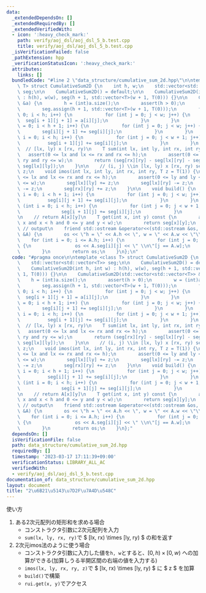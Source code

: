```yaml
---
data:
  _extendedDependsOn: []
  _extendedRequiredBy: []
  _extendedVerifiedWith:
  - icon: ':heavy_check_mark:'
    path: verify/aoj_dsl/aoj_dsl_5_b.test.cpp
    title: verify/aoj_dsl/aoj_dsl_5_b.test.cpp
  _isVerificationFailed: false
  _pathExtension: hpp
  _verificationStatusIcon: ':heavy_check_mark:'
  attributes:
    links: []
  bundledCode: "#line 2 \"data_structure/cumulative_sum_2d.hpp\"\n\ntemplate <class\
    \ T> struct CumulativeSum2D {\n    int h, w;\n    std::vector<std::vector<T>>\
    \ seg;\n\n    CumulativeSum2D() = default;\n\n    CumulativeSum2D(int h, int w)\
    \ : h(h), w(w), seg(h + 1, std::vector<T>(w + 1, T(0))) {}\n\n    CumulativeSum2D(std::vector<std::vector<T>>\
    \ &a) {\n        h = (int)a.size();\n        assert(h > 0);\n        w = (int)a[0].size();\n\
    \        seg.assign(h + 1, std::vector<T>(w + 1, T(0)));\n        for (int i =\
    \ 0; i < h; i++) {\n            for (int j = 0; j < w; j++) {\n              \
    \  seg[i + 1][j + 1] = a[i][j];\n            }\n        }\n        for (int i\
    \ = 0; i < h + 1; i++) {\n            for (int j = 0; j < w; j++) {\n        \
    \        seg[i][j + 1] += seg[i][j];\n            }\n        }\n        for (int\
    \ i = 0; i < h; i++) {\n            for (int j = 0; j < w + 1; j++) {\n      \
    \          seg[i + 1][j] += seg[i][j];\n            }\n        }\n    }\n\n  \
    \  // [lx, ly) x [rx, ry)\n    T sum(int lx, int ly, int rx, int ry) {\n     \
    \   assert(0 <= lx and lx <= rx and rx <= h);\n        assert(0 <= ly and ly <=\
    \ ry and ry <= w);\n        return (seg[rx][ry] - seg[lx][ry] - seg[rx][ly] +\
    \ seg[lx][ly]);\n    }\n\n    // (i, j) \\in [lx, ly) x [rx, ry) seg[i][j] +=\
    \ z;\n    void imos(int lx, int ly, int rx, int ry, T z = T(1)) {\n        assert(0\
    \ <= lx and lx <= rx and rx <= h);\n        assert(0 <= ly and ly <= ry and ry\
    \ <= w);\n        seg[lx][ly] += z;\n        seg[lx][ry] -= z;\n        seg[rx][ly]\
    \ -= z;\n        seg[rx][ry] += z;\n    }\n\n    void build() {\n        for (int\
    \ i = 0; i < h + 1; i++) {\n            for (int j = 0; j < w; j++) {\n      \
    \          seg[i][j + 1] += seg[i][j];\n            }\n        }\n        for\
    \ (int i = 0; i < h; i++) {\n            for (int j = 0; j < w + 1; j++) {\n \
    \               seg[i + 1][j] += seg[i][j];\n            }\n        }\n    }\n\
    \n    // return A[x][y]\n    T get(int x, int y) const {\n        assert(0 <=\
    \ x and x < h and 0 <= y and y < w);\n        return seg[x][y];\n    }\n\n   \
    \ // output\n    friend std::ostream &operator<<(std::ostream &os, const CumulativeSum2D\
    \ &A) {\n        os << \"h = \" << A.h << \", w = \" << A.w << \"\\n\";\n    \
    \    for (int i = 0; i <= A.h; i++) {\n            for (int j = 0; j <= A.w; j++)\
    \ {\n                os << A.seg[i][j] << \" \\n\"[j == A.w];\n            }\n\
    \        }\n        return os;\n    }\n};\n"
  code: "#pragma once\n\ntemplate <class T> struct CumulativeSum2D {\n    int h, w;\n\
    \    std::vector<std::vector<T>> seg;\n\n    CumulativeSum2D() = default;\n\n\
    \    CumulativeSum2D(int h, int w) : h(h), w(w), seg(h + 1, std::vector<T>(w +\
    \ 1, T(0))) {}\n\n    CumulativeSum2D(std::vector<std::vector<T>> &a) {\n    \
    \    h = (int)a.size();\n        assert(h > 0);\n        w = (int)a[0].size();\n\
    \        seg.assign(h + 1, std::vector<T>(w + 1, T(0)));\n        for (int i =\
    \ 0; i < h; i++) {\n            for (int j = 0; j < w; j++) {\n              \
    \  seg[i + 1][j + 1] = a[i][j];\n            }\n        }\n        for (int i\
    \ = 0; i < h + 1; i++) {\n            for (int j = 0; j < w; j++) {\n        \
    \        seg[i][j + 1] += seg[i][j];\n            }\n        }\n        for (int\
    \ i = 0; i < h; i++) {\n            for (int j = 0; j < w + 1; j++) {\n      \
    \          seg[i + 1][j] += seg[i][j];\n            }\n        }\n    }\n\n  \
    \  // [lx, ly) x [rx, ry)\n    T sum(int lx, int ly, int rx, int ry) {\n     \
    \   assert(0 <= lx and lx <= rx and rx <= h);\n        assert(0 <= ly and ly <=\
    \ ry and ry <= w);\n        return (seg[rx][ry] - seg[lx][ry] - seg[rx][ly] +\
    \ seg[lx][ly]);\n    }\n\n    // (i, j) \\in [lx, ly) x [rx, ry) seg[i][j] +=\
    \ z;\n    void imos(int lx, int ly, int rx, int ry, T z = T(1)) {\n        assert(0\
    \ <= lx and lx <= rx and rx <= h);\n        assert(0 <= ly and ly <= ry and ry\
    \ <= w);\n        seg[lx][ly] += z;\n        seg[lx][ry] -= z;\n        seg[rx][ly]\
    \ -= z;\n        seg[rx][ry] += z;\n    }\n\n    void build() {\n        for (int\
    \ i = 0; i < h + 1; i++) {\n            for (int j = 0; j < w; j++) {\n      \
    \          seg[i][j + 1] += seg[i][j];\n            }\n        }\n        for\
    \ (int i = 0; i < h; i++) {\n            for (int j = 0; j < w + 1; j++) {\n \
    \               seg[i + 1][j] += seg[i][j];\n            }\n        }\n    }\n\
    \n    // return A[x][y]\n    T get(int x, int y) const {\n        assert(0 <=\
    \ x and x < h and 0 <= y and y < w);\n        return seg[x][y];\n    }\n\n   \
    \ // output\n    friend std::ostream &operator<<(std::ostream &os, const CumulativeSum2D\
    \ &A) {\n        os << \"h = \" << A.h << \", w = \" << A.w << \"\\n\";\n    \
    \    for (int i = 0; i <= A.h; i++) {\n            for (int j = 0; j <= A.w; j++)\
    \ {\n                os << A.seg[i][j] << \" \\n\"[j == A.w];\n            }\n\
    \        }\n        return os;\n    }\n};"
  dependsOn: []
  isVerificationFile: false
  path: data_structure/cumulative_sum_2d.hpp
  requiredBy: []
  timestamp: '2023-03-17 17:11:39+09:00'
  verificationStatus: LIBRARY_ALL_AC
  verifiedWith:
  - verify/aoj_dsl/aoj_dsl_5_b.test.cpp
documentation_of: data_structure/cumulative_sum_2d.hpp
layout: document
title: "2\u6B21\u5143\u7D2F\u7A4D\u548C"
---
```


使い方
1. ある2次元配列の矩形和を求める場合
    - コンストラクタ引数に2次元配列を入力
    - `sum(lx, ly, rx, ry)`で $ [lx, rx) \times [ly, ry) $ の和を返す
1. 2次元imos法のように使う場合
    - コンストラクタ引数に入力した値を`h, w`とすると、$[0, h) \times [0, w)$ への加算ができる(加算しうる半開区間の右端の値を入力する)
    - `imos(lx, ly, rx, ry, z)`で $ [lx, rx) \times [ly, ry) $ に $ z $ を加算
    - `build()`で構築
    - `rui.get(x, y)`でアクセス
